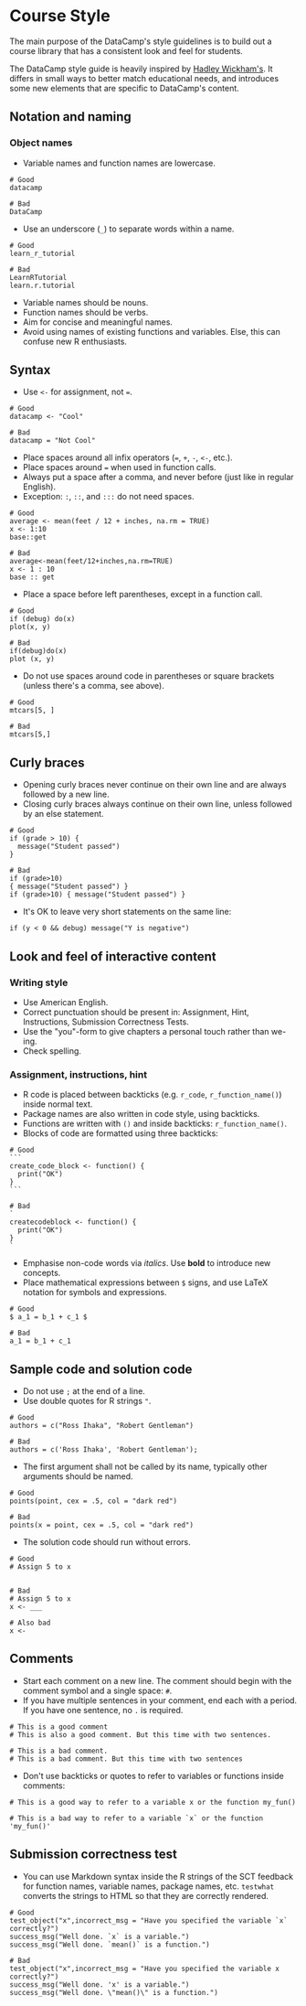 # Course Style

The main purpose of the DataCamp's style guidelines is to build out a course library that has a consistent look and feel for students.

The DataCamp style guide is heavily inspired by [Hadley Wickham's](http://r-pkgs.had.co.nz/style.html). It differs in small ways to better match educational needs, and introduces some new elements that are specific to DataCamp's content.

## Notation and naming

### Object names

- Variable names and function names are lowercase.

~~~~~
# Good
datacamp

# Bad
DataCamp
~~~~~

- Use an underscore (`_`) to separate words within a name.

~~~~~
# Good
learn_r_tutorial

# Bad
LearnRTutorial
learn.r.tutorial
~~~~~

- Variable names should be nouns.
- Function names should be verbs.
- Aim for concise and meaningful names.
- Avoid using names of existing functions and variables. Else, this can confuse new R enthusiasts.

## Syntax

- Use `<-` for assignment, not `=`.

~~~~~
# Good
datacamp <- "Cool"

# Bad
datacamp = "Not Cool"
~~~~~

- Place spaces around all infix operators (`=`, `+`, `-`, `<-`, etc.). 
- Place spaces around `=` when used in function calls. 
- Always put a space after a comma, and never before (just like in regular English).
- Exception: `:`, `::`, and `:::` do not need spaces.

~~~~~
# Good
average <- mean(feet / 12 + inches, na.rm = TRUE)
x <- 1:10
base::get

# Bad
average<-mean(feet/12+inches,na.rm=TRUE)
x <- 1 : 10
base :: get
~~~~~

- Place a space before left parentheses, except in a function call.

~~~~~
# Good
if (debug) do(x)
plot(x, y)

# Bad
if(debug)do(x)
plot (x, y)
~~~~~

- Do not use spaces around code in parentheses or square brackets (unless there's a comma, see above).

~~~~~
# Good
mtcars[5, ]

# Bad
mtcars[5,]
~~~~~

## Curly braces

- Opening curly braces never continue on their own line and are always followed by a new line.
- Closing curly braces always continue on their own line, unless followed by an else statement.

~~~~~
# Good
if (grade > 10) {
  message("Student passed")
}

# Bad
if (grade>10)
{ message("Student passed") }
if (grade>10) { message("Student passed") }
~~~~~

- It's OK to leave very short statements on the same line:

~~~~~
if (y < 0 && debug) message("Y is negative")
~~~~~

## Look and feel of interactive content

### Writing style

- Use American English.
- Correct punctuation should be present in: Assignment, Hint, Instructions, Submission Correctness Tests.
- Use the "you"-form to give chapters a personal touch rather than we-ing.
- Check spelling.

### Assignment, instructions, hint

- R code is placed between backticks (e.g. `r_code`, `r_function_name()`) inside normal text.
- Package names are also written in code style, using backticks.
- Functions are written with `()` and inside backticks: `r_function_name()`.
- Blocks of code are formatted using three backticks: 

~~~~~
# Good
```
create_code_block <- function() {
  print("OK")
}
```

# Bad
`
createcodeblock <- function() {
  print("OK")
}
`
~~~~~

- Emphasise non-code words via _italics_. Use **bold** to introduce new concepts.
- Place mathematical expressions between `$` signs, and use LaTeX notation for symbols and expressions.

~~~~~
# Good
$ a_1 = b_1 + c_1 $

# Bad
a_1 = b_1 + c_1
~~~~~

## Sample code and solution code

- Do not use `;` at the end of a line.
- Use double quotes for R strings `"`.

~~~~~
# Good
authors = c("Ross Ihaka", "Robert Gentleman")

# Bad
authors = c('Ross Ihaka', 'Robert Gentleman');
~~~~~

- The first argument shall not be called by its name, typically other arguments should be named.

~~~~~
# Good
points(point, cex = .5, col = "dark red")

# Bad
points(x = point, cex = .5, col = "dark red")
~~~~~

- The solution code should run without errors.

~~~~~
# Good
# Assign 5 to x


# Bad
# Assign 5 to x
x <- ___

# Also bad
x <-
~~~~~

## Comments

- Start each comment on a new line. The comment should begin with the comment symbol and a single space: `#`.
- If you have multiple sentences in your comment, end each with a period. If you have one sentence, no `.` is required.

~~~~~
# This is a good comment
# This is also a good comment. But this time with two sentences.

# This is a bad comment. 
# This is a bad comment. But this time with two sentences
~~~~~

- Don't use backticks or quotes to refer to variables or functions inside comments:

~~~~~
# This is a good way to refer to a variable x or the function my_fun()

# This is a bad way to refer to a variable `x` or the function 'my_fun()'
~~~~~

## Submission correctness test

- You can use Markdown syntax inside the R strings of the SCT feedback for function names, variable names, package names, etc. `testwhat` converts the strings to HTML so that they are correctly rendered.

~~~~~
# Good
test_object("x",incorrect_msg = "Have you specified the variable `x` correctly?")
success_msg("Well done. `x` is a variable.")
success_msg("Well done. `mean()` is a function.")

# Bad
test_object("x",incorrect_msg = "Have you specified the variable x correctly?")
success_msg("Well done. 'x' is a variable.")
success_msg("Well done. \"mean()\" is a function.")
~~~~~
